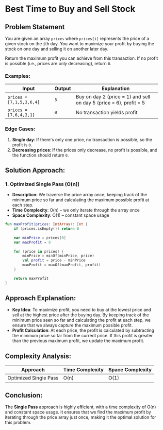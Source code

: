 # Best Time to Buy and Sell Stock

## Problem Statement

You are given an array `prices` where `prices[i]` represents the price of a given stock on the `i`th day. You want to maximize your profit by buying the stock on one day and selling it on another later day.

Return the maximum profit you can achieve from this transaction. If no profit is possible (i.e., prices are only decreasing), return `0`.

### Examples:

| Input | Output | Explanation |
|-------|--------|-------------|
| `prices = [7,1,5,3,6,4]` | `5` | Buy on day 2 (price = 1) and sell on day 5 (price = 6), profit = 5 |
| `prices = [7,6,4,3,1]` | `0` | No transaction yields profit |

### Edge Cases:
1. **Single day**: If there's only one price, no transaction is possible, so the profit is `0`.
2. **Decreasing prices**: If the prices only decrease, no profit is possible, and the function should return `0`.

## Solution Approach:

### 1. Optimized Single Pass (O(n))

* **Description**: We traverse the price array once, keeping track of the minimum price so far and calculating the maximum possible profit at each step.
* **Time Complexity**: O(n) – we only iterate through the array once
* **Space Complexity**: O(1) – constant space usage

```kotlin
fun maxProfit(prices: IntArray): Int {
    if (prices.isEmpty()) return 0
    
    var minPrice = prices[0]
    var maxProfit = 0
    
    for (price in prices) {
        minPrice = minOf(minPrice, price)       
        val profit = price - minPrice
        maxProfit = maxOf(maxProfit, profit)
    }
    
    return maxProfit
}
```

## Approach Explanation:

* **Key Idea**: To maximize profit, you need to buy at the lowest price and sell at the highest price after the buying day. By keeping track of the minimum price seen so far and calculating the profit at each step, we ensure that we always capture the maximum possible profit.
* **Profit Calculation**: At each price, the profit is calculated by subtracting the minimum price so far from the current price. If this profit is greater than the previous maximum profit, we update the maximum profit.

## Complexity Analysis:

| Approach | Time Complexity | Space Complexity |
|----------|----------------|------------------|
| Optimized Single Pass | O(n) | O(1) |

## Conclusion:

The **Single Pass** approach is highly efficient, with a time complexity of O(n) and constant space usage. It ensures that we find the maximum profit by iterating through the price array just once, making it the optimal solution for this problem.
